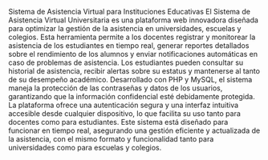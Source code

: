 Sistema de Asistencia Virtual para Instituciones Educativas
El Sistema de Asistencia Virtual Universitaria es una plataforma web innovadora diseñada para optimizar la gestión de la asistencia en universidades, escuelas y colegios. Esta herramienta permite a los docentes registrar y monitorear la asistencia de los estudiantes en tiempo real, generar reportes detallados sobre el rendimiento de los alumnos y enviar notificaciones automáticas en caso de problemas de asistencia. Los estudiantes pueden consultar su historial de asistencia, recibir alertas sobre su estatus y mantenerse al tanto de su desempeño académico.
Desarrollado con PHP y MySQL, el sistema maneja la protección de las contraseñas y datos de los usuarios, garantizando que la información confidencial esté debidamente protegida. La plataforma ofrece una autenticación segura y una interfaz intuitiva accesible desde cualquier dispositivo, lo que facilita su uso tanto para docentes como para estudiantes. Este sistema está diseñado para funcionar en tiempo real, asegurando una gestión eficiente y actualizada de la asistencia, con el mismo formato y funcionalidad tanto para universidades como para escuelas y colegios.
